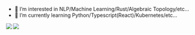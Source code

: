 - 👀 I’m interested in NLP/Machine Learning/Rust/Algebraic Topology/etc...
- 🌱 I’m currently learning Python/Typescript(React)/Kubernetes/etc...

<div>
  <a href="https://github.com/cheedah/cheedah">
    <img align="left" src="https://github-readme-stats.vercel.app/api?username=cheedah&count_private=true&theme=material-palenight" />
  </a>
  <a href="https://github.com/cheedah/cheedah">
    <img align="left" src="https://github-readme-stats.vercel.app/api/top-langs/?username=cheedah&theme=material-palenight" />
  </a>
</div>
<!---
<div>
  <a href="https://github.com/cheedah/cheedah">
    <img align="left" src="https://github-readme-stats.vercel.app/api/pin/?username=cheedah&repo=cheedah&theme=material-palenight" />
  </a>
  <a href="https://github.com/cheedah/cheedah">
    <img align="left" src="https://github-readme-stats.vercel.app/api/pin/?username=cheedah&repo=cheedah&theme=material-palenight" />
  </a>
</div>
--->

<!---
cheedah/cheedah is a ✨ special ✨ repository because its `README.md` (this file) appears on your GitHub profile.
You can click the Preview link to take a look at your changes.
--->
